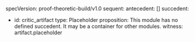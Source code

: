 specVersion: proof-theoretic-build/v1.0
sequent:
  antecedent: []
  succedent:
  - id: critic_artifact
    type: Placeholder
    proposition: This module has no defined succedent. It may be a container for other
      modules.
    witness: artifact.placeholder
